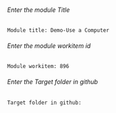 		
###### Enter the module Title
```
Module title: Demo-Use a Computer
```
###### Enter the module workitem id
```
Module workitem: 896
```
###### Enter the Target folder in github
```
Target folder in github:
```